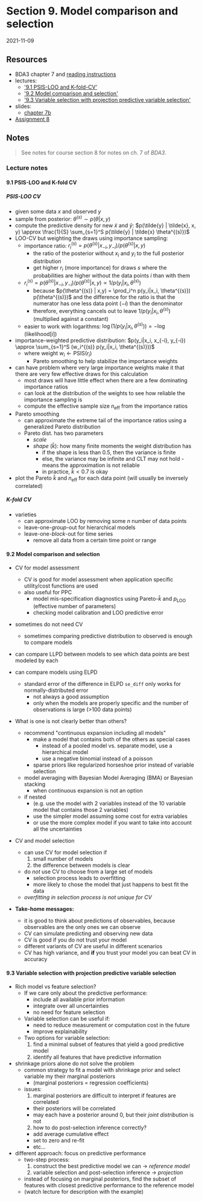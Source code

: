 # Section 9. Model comparison and selection

2021-11-09



## Resources

- BDA3 chapter 7 and [reading instructions](../reading-instructions/BDA3_ch07_reading-instructions.pdf)
- lectures:
  - ['9.1 PSIS-LOO and K-fold-CV'](https://aalto.cloud.panopto.eu/Panopto/Pages/Viewer.aspx?id=50b2e73f-af0a-4715-b627-ab0200ca7bbd)
  - ['9.2 Model comparison and selection'](https://aalto.cloud.panopto.eu/Panopto/Pages/Viewer.aspx?id=b0299d53-9454-4e33-9086-ab0200db14ee)
  - ['9.3 Variable selection with projection predictive variable selection'](https://aalto.cloud.panopto.eu/Panopto/Pages/Viewer.aspx?id=4b6eeb48-ae64-4860-a8c3-ab0200e40ad8)
- slides:
  - [chapter 7b](../slides/slides_ch7b.pdf)
- [Assignment 8](assignments/assignment-08.pdf)

## Notes

> See notes for course section 8 for notes on ch. 7 of *BDA3*.

### Lecture notes

#### 9.1 PSIS-LOO and K-fold CV

##### PSIS-LOO CV

- given some data $x$ and observed $y$
- sample from posterior: $\theta^{(s)} \sim p(\theta | x, y)$
- compute the predictive density for new $\tilde{x}$ and $\tilde{y}$: $p(\tilde{y} | \tilde{x}, x, y) \approx \frac{1}{S} \sum_{s=1}^S p(\tilde{y} | \tilde{x} \theta^{(s)})$
- LOO-CV but weighting the draws using importance sampling:
  - importance ratio: $r_i^{(s)} = p(\theta^{(s)} | x_{-i}, y_{-i}) / p(\theta^{(s)} | x,y)$
    - the ratio of the posterior without $x_i$ and $y_i$ to the full posterior distribution
    - get higher $r_i$ (more importance) for draws $s$ where the probabilities are higher without the data points $i$ than with them
  - $r_i^{(s)} = p(\theta^{(s)} | x_{-i}, y_{-i}) / p(\theta^{(s)} | x,y) \propto 1 / p(y_i|x_i, \theta^{(s)})$
    - because $p(\theta^{(s)} | x,y) = \prod_i^n p(y_i|x_i, \theta^{(s)}) p(\theta^{(s)})$ and the difference for the ratio is that the numerator has one less data point ($-i$) than the denominator
    - therefore, everything cancels out to leave $1 / p(y_i|x_i, \theta^{(s)})$ (multiplied against a constant)
  - easier to work with logarithms: $\log(1/p(y_i|x_i, \theta^{(s)})) = -\log(\text{likelihood}[i])$
- importance-weighted predictive distribution: $p(y_i|x_i, x_{-i}, y_{-i}) \approx \sum_{s=1}^S (w_i^{(s)} p(y_i|x_i, \theta^{(s)}))$
  - where weight $w_i \leftarrow \text{PSIS}(r_i)$
    - Pareto smoothing to help stabilize the importance weights
- can have problem where very large importance weights make it that there are very few effective draws for this calculation
  - most draws will have little effect when there are a few dominating importance ratios
  - can look at the distribution of the weights to see how reliable the importance sampling is
  - compute the effective sample size $n_\text{eff}$ from the importance ratios
- Pareto smoothing
  - can approximate the extreme tail of the importance ratios using a generalized Pareto distribution
  - Pareto dist. has two parameters
    - *scale*
    - *shape* ($\hat{k}$): how many finite moments the weight distribution has
      - if the shape is less than 0.5, then the variance is finite
      - else, the variance may be infinite and CLT may not hold - means the approximation is not reliable
      - in practice, $\hat{k} < 0.7$ is okay
- plot the Pareto $\hat{k}$ and $n_\text{eff}$ for each data point (will usually be inversely correlated)

##### K-fold CV

- varieties
  - can approximate LOO by removing some $n$ number of data points
  - leave-one-*group*-out for hierarchical models
  - leave-one-*block*-out for time series
    - remove all data from a certain time point or range

#### 9.2 Model comparison and selection

- CV for model assessment
  - CV is good for model assessment when application specific utility/cost functions are used
  - also useful for PPC
    - model mis-specification diagnostics using Pareto-$\hat{k}$ and $p_\text{LOO}$ (effective number of parameters)
    - checking model calibration and LOO predictive error
- sometimes do not need CV
  - sometimes comparing predictive distribution to observed is enough to compare models

- can compare LLPD between models to see which data points are best modeled by each
- can compare models using ELPD
  - standard error of the difference in ELPD `se_diff` only works for normally-distributed error
    - not always a good assumption
    - only when the models are properly specific and the number of observations is large (>100 data points)

- What is one is not clearly better than others?
  - recommend "continuous expansion including all models"
    - make a model that contains both of the others as special cases
      - instead of a pooled model vs. separate model, use a hierarchical model
      - use a negative binomial instead of a poisson
    - sparse priors like regularized horseshoe prior instead of variable selection
  - model averaging with Bayesian Model Averaging (BMA) or Bayesian stacking
    - when continuous expansion is not an option
  - if nested
    - (e.g. use the model with 2 variables instead of the 10 variable model that contains those 2 variables)
    - use the simpler model assuming some cost for extra variables
    - or use the more complex model if you want to take into account all the uncertainties

- CV and model selection
  - can use CV for model selection if
    1. small number of models
    2. the difference between models is clear
  - do *not* use CV to choose from a large set of models
    - selection process leads to overfitting
    - more likely to chose the model that just happens to best fit the data
  - *overfitting in selection process is not unique for CV*

- **Take-home messages:**
  - it is good to think about predictions of observables, because observables are the only ones we can observe
  - CV can simulate predicting and observing new data
  - CV is good if you do not trust your model
  - different variants of CV are useful in different scenarios
  - CV has high variance, and **if** you trust your model you can beat CV in accuracy

#### 9.3 Variable selection with projection predictive variable selection

- Rich model vs feature selection?
  - If we care only about the predictive performance:
    - include all available prior information
    - integrate over all uncertainties
    - no need for feature selection
  - Variable selection can be useful if:
    - need to reduce measurement or computation cost in the future
    - improve explainability
  - Two options for variable selection:
    1. find a minimal subset of features that yield a good predictive model
    2. identify all features that have predictive information
- shrinkage priors alone do not solve the problem
  - common strategy to fit a model with shrinkage prior and select variable my their marginal posteriors
    - (marginal posteriors = regression coefficients)
  - issues:
    1. marginal posteriors are difficult to interpret if features are correlated
      - their posteriors will be correlated
      - may each have a posterior around 0, but their *joint distribution* is not
    2. how to do post-selection inference correctly?
      - add average cumulative effect
      - set to zero and re-fit
      - etc...
- different approach: focus on predictive performance
  - two-step process:
    1. construct the best predictive model we can $\rightarrow$ *reference model*
    2. variable selection and post-selection inference $\rightarrow$ *projection*
  - instead of focusing on marginal posteriors, find the subset of features with closest predictive performance to the reference model
  - (watch lecture for description with the example)
